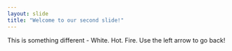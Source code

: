 ```yaml
---
layout: slide
title: "Welcome to our second slide!"
---
```

This is something different - White. Hot. Fire.
Use the left arrow to go back!
